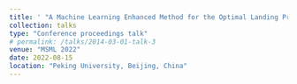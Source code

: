 ```yaml
---
title: ' "A Machine Learning Enhanced Method for the Optimal Landing Problem" '
collection: talks
type: "Conference proceedings talk"
# permalink: /talks/2014-03-01-talk-3
venue: "MSML 2022"
date: 2022-08-15
location: "Peking University, Beijing, China"
---
```

